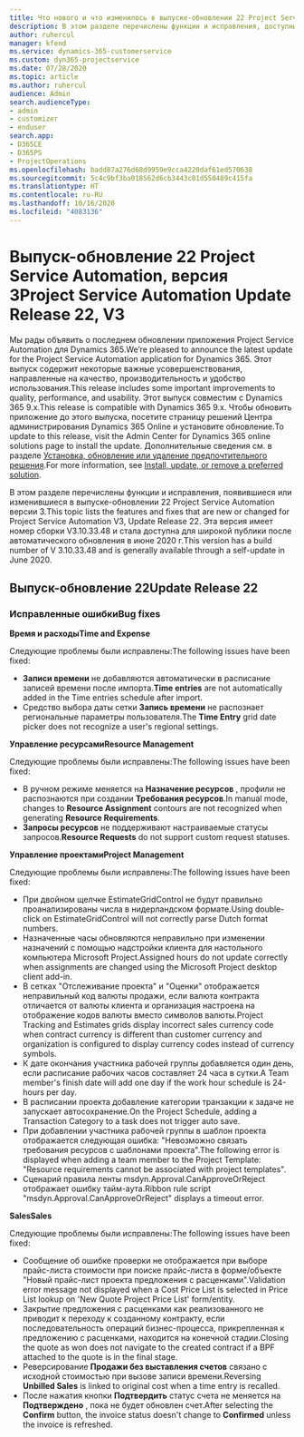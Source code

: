 ```yaml
---
title: Что нового и что изменилось в выпуске-обновлении 22 Project Service Automation версии 3
description: В этом разделе перечислены функции и исправления, доступные в выпуске-обновлении 22 Project Service Automation версии 3.
author: ruhercul
manager: kfend
ms.service: dynamics-365-customerservice
ms.custom: dyn365-projectservice
ms.date: 07/28/2020
ms.topic: article
ms.author: ruhercul
audience: Admin
search.audienceType:
- admin
- customizer
- enduser
search.app:
- D365CE
- D365PS
- ProjectOperations
ms.openlocfilehash: badd87a276d68d9959e9cca4220daf61ed570638
ms.sourcegitcommit: 5c4c9bf3ba018562d6cb3443c01d550489c415fa
ms.translationtype: HT
ms.contentlocale: ru-RU
ms.lasthandoff: 10/16/2020
ms.locfileid: "4083136"
---
```

# <a name="project-service-automation-update-release-22-v3"></a><span data-ttu-id="12398-103">Выпуск-обновление 22 Project Service Automation, версия 3</span><span class="sxs-lookup"><span data-stu-id="12398-103">Project Service Automation Update Release 22, V3</span></span>

<span data-ttu-id="12398-104">Мы рады объявить о последнем обновлении приложения Project Service Automation для Dynamics 365.</span><span class="sxs-lookup"><span data-stu-id="12398-104">We’re pleased to announce the latest update for the Project Service Automation application for Dynamics 365.</span></span> <span data-ttu-id="12398-105">Этот выпуск содержит некоторые важные усовершенствования, направленные на качество, производительность и удобство использования.</span><span class="sxs-lookup"><span data-stu-id="12398-105">This release includes some important improvements to quality, performance, and usability.</span></span> <span data-ttu-id="12398-106">Этот выпуск совместим с Dynamics 365 9.x.</span><span class="sxs-lookup"><span data-stu-id="12398-106">This release is compatible with Dynamics 365 9.x.</span></span> <span data-ttu-id="12398-107">Чтобы обновить приложение до этого выпуска, посетите страницу решений Центра администрирования Dynamics 365 Online и установите обновление.</span><span class="sxs-lookup"><span data-stu-id="12398-107">To update to this release, visit the Admin Center for Dynamics 365 online solutions page to install the update.</span></span> <span data-ttu-id="12398-108">Дополнительные сведения см. в разделе [Установка, обновление или удаление предпочтительного решения](https://docs.microsoft.com/power-platform/admin/install-remove-preferred-solution).</span><span class="sxs-lookup"><span data-stu-id="12398-108">For more information, see [Install, update, or remove a preferred solution](https://docs.microsoft.com/power-platform/admin/install-remove-preferred-solution).</span></span>

<span data-ttu-id="12398-109">В этом разделе перечислены функции и исправления, появившиеся или изменившиеся в выпуске-обновлении 22 Project Service Automation версии 3.</span><span class="sxs-lookup"><span data-stu-id="12398-109">This topic lists the features and fixes that are new or changed for Project Service Automation V3, Update Release 22.</span></span> <span data-ttu-id="12398-110">Эта версия имеет номер сборки V3.10.33.48 и стала доступна для широкой публики после автоматического обновления в июне 2020 г.</span><span class="sxs-lookup"><span data-stu-id="12398-110">This version has a build number of V 3.10.33.48 and is generally available through a self-update in June 2020.</span></span>

## <a name="update-release-22"></a><span data-ttu-id="12398-111">Выпуск-обновление 22</span><span class="sxs-lookup"><span data-stu-id="12398-111">Update Release 22</span></span>

### <a name="bug-fixes"></a><span data-ttu-id="12398-112">Исправленные ошибки</span><span class="sxs-lookup"><span data-stu-id="12398-112">Bug fixes</span></span>



<span data-ttu-id="12398-113">**Время и расходы**</span><span class="sxs-lookup"><span data-stu-id="12398-113">**Time and Expense**</span></span>

<span data-ttu-id="12398-114">Следующие проблемы были исправлены:</span><span class="sxs-lookup"><span data-stu-id="12398-114">The following issues have been fixed:</span></span>

- <span data-ttu-id="12398-115">**Записи времени** не добавляются автоматически в расписание записей времени после импорта.</span><span class="sxs-lookup"><span data-stu-id="12398-115">**Time entries** are not automatically added in the Time entries schedule after import.</span></span>
- <span data-ttu-id="12398-116">Средство выбора даты сетки **Запись времени** не распознает региональные параметры пользователя.</span><span class="sxs-lookup"><span data-stu-id="12398-116">The **Time Entry** grid date picker does not recognize a user's regional settings.</span></span>

<span data-ttu-id="12398-117">**Управление ресурсами**</span><span class="sxs-lookup"><span data-stu-id="12398-117">**Resource Management**</span></span>

<span data-ttu-id="12398-118">Следующие проблемы были исправлены:</span><span class="sxs-lookup"><span data-stu-id="12398-118">The following issues have been fixed:</span></span>

- <span data-ttu-id="12398-119">В ручном режиме меняется на **Назначение ресурсов** , профили не распознаются при создании **Требования ресурсов**.</span><span class="sxs-lookup"><span data-stu-id="12398-119">In manual mode, changes to **Resource Assignment** contours are not recognized when generating **Resource Requirements**.</span></span>
- <span data-ttu-id="12398-120">**Запросы ресурсов** не поддерживают настраиваемые статусы запросов.</span><span class="sxs-lookup"><span data-stu-id="12398-120">**Resource Requests** do not support custom request statuses.</span></span>

<span data-ttu-id="12398-121">**Управление проектами**</span><span class="sxs-lookup"><span data-stu-id="12398-121">**Project Management**</span></span>

<span data-ttu-id="12398-122">Следующие проблемы были исправлены:</span><span class="sxs-lookup"><span data-stu-id="12398-122">The following issues have been fixed:</span></span>

- <span data-ttu-id="12398-123">При двойном щелчке EstimateGridControl не будут правильно проанализированы числа в нидерландском формате.</span><span class="sxs-lookup"><span data-stu-id="12398-123">Using double-click on EstimateGridControl will not correctly parse Dutch format numbers.</span></span>
- <span data-ttu-id="12398-124">Назначенные часы обновляются неправильно при изменении назначений с помощью надстройки клиента для настольного компьютера Microsoft Project.</span><span class="sxs-lookup"><span data-stu-id="12398-124">Assigned hours do not update correctly when assignments are changed using the Microsoft Project desktop client add-in.</span></span>
- <span data-ttu-id="12398-125">В сетках "Отслеживание проекта" и "Оценки" отображается неправильный код валюты продажи, если валюта контракта отличается от валюты клиента и организация настроена на отображение кодов валюты вместо символов валюты.</span><span class="sxs-lookup"><span data-stu-id="12398-125">Project Tracking and Estimates grids display incorrect sales currency code when contract currency is different than customer currency and organization is configured to display currency codes instead of currency symbols.</span></span>
- <span data-ttu-id="12398-126">К дате окончания участника рабочей группы добавляется один день, если расписание рабочих часов составляет 24 часа в сутки.</span><span class="sxs-lookup"><span data-stu-id="12398-126">A Team member's finish date will add one day if the work hour schedule is 24-hours per day.</span></span>
- <span data-ttu-id="12398-127">В расписании проекта добавление категории транзакции к задаче не запускает автосохранение.</span><span class="sxs-lookup"><span data-stu-id="12398-127">On the Project Schedule, adding a Transaction Category to a task does not trigger auto save.</span></span>
- <span data-ttu-id="12398-128">При добавлении участника рабочей группы в шаблон проекта отображается следующая ошибка: "Невозможно связать требования ресурсов с шаблонами проекта".</span><span class="sxs-lookup"><span data-stu-id="12398-128">The following error is displayed when adding a team member to the Project Template: "Resource requirements cannot be associated with project templates".</span></span> 
- <span data-ttu-id="12398-129">Сценарий правила ленты msdyn.Approval.CanApproveOrReject отображает ошибку тайм-аута.</span><span class="sxs-lookup"><span data-stu-id="12398-129">Ribbon rule script "msdyn.Approval.CanApproveOrReject" displays a timeout error.</span></span>

<span data-ttu-id="12398-130">**Sales**</span><span class="sxs-lookup"><span data-stu-id="12398-130">**Sales**</span></span>

<span data-ttu-id="12398-131">Следующие проблемы были исправлены:</span><span class="sxs-lookup"><span data-stu-id="12398-131">The following issues have been fixed:</span></span>

- <span data-ttu-id="12398-132">Сообщение об ошибке проверки не отображается при выборе прайс-листа стоимости при поиске прайс-листа в форме/объекте "Новый прайс-лист проекта предложения с расценками".</span><span class="sxs-lookup"><span data-stu-id="12398-132">Validation error message not displayed when a Cost Price List is selected in Price List lookup on 'New Quote Project Price List' form/entity.</span></span>
- <span data-ttu-id="12398-133">Закрытие предложения с расценками как реализованного не приводит к переходу к созданному контракту, если последовательность операций бизнес-процесса, прикрепленная к предложению с расценками, находится на конечной стадии.</span><span class="sxs-lookup"><span data-stu-id="12398-133">Closing the quote as won does not navigate to the created contract if a BPF attached to the quote is in the final stage.</span></span>
- <span data-ttu-id="12398-134">Реверсирование **Продажи без выставления счетов** связано с исходной стоимостью при вызове записи времени.</span><span class="sxs-lookup"><span data-stu-id="12398-134">Reversing **Unbilled Sales** is linked to original cost when a time entry is recalled.</span></span>
- <span data-ttu-id="12398-135">После нажатия кнопки **Подтвердить** статус счета не меняется на **Подтверждено** , пока не будет обновлен счет.</span><span class="sxs-lookup"><span data-stu-id="12398-135">After selecting the **Confirm** button, the invoice status doesn't change to **Confirmed** unless the invoice is refreshed.</span></span>
